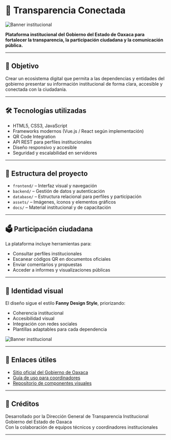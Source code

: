 # 📱 Transparencia Conectada
![Banner institucional](banner-transparencia-conectada.png)


**Plataforma institucional del Gobierno del Estado de Oaxaca para fortalecer la transparencia, la participación ciudadana y la comunicación pública.**

---

## 📌 Objetivo

Crear un ecosistema digital que permita a las dependencias y entidades del gobierno presentar su información institucional de forma clara, accesible y conectada con la ciudadanía.

---

## 🛠️ Tecnologías utilizadas

- HTML5, CSS3, JavaScript
- Frameworks modernos (Vue.js / React según implementación)
- QR Code Integration
- API REST para perfiles institucionales
- Diseño responsivo y accesible
- Seguridad y escalabilidad en servidores

---

## 🧩 Estructura del proyecto

- `frontend/` – Interfaz visual y navegación
- `backend/` – Gestión de datos y autenticación
- `database/` – Estructura relacional para perfiles y participación
- `assets/` – Imágenes, íconos y elementos gráficos
- `docs/` – Material institucional y de capacitación

---

## 🗳️ Participación ciudadana

La plataforma incluye herramientas para:

- Consultar perfiles institucionales
- Escanear códigos QR en documentos oficiales
- Enviar comentarios y propuestas
- Acceder a informes y visualizaciones públicas

---

## 🎨 Identidad visual

El diseño sigue el estilo **Fanny Design Style**, priorizando:

- Coherencia institucional
- Accesibilidad visual
- Integración con redes sociales
- Plantillas adaptables para cada dependencia

![Banner institucional](banner-transparencia-conectada.png)

---

## 📎 Enlaces útiles

- [Sitio oficial del Gobierno de Oaxaca](https://www.oaxaca.gob.mx)
- [Guía de uso para coordinadores](docs/guia-coordinadores.pdf)
- [Repositorio de componentes visuales](assets/)

---

## 🤝 Créditos

Desarrollado por la Dirección General de Transparencia Institucional  
Gobierno del Estado de Oaxaca  
Con la colaboración de equipos técnicos y coordinadores institucionales

---

